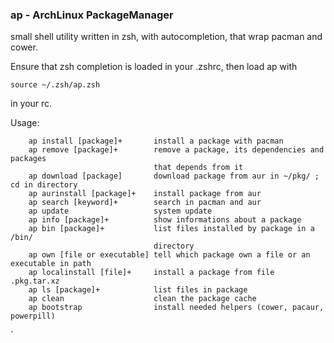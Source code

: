 ### ap - ArchLinux PackageManager ###

small shell utility written in zsh, with autocompletion, that wrap pacman and
cower.

Ensure that zsh completion is loaded in your .zshrc, then load ap with

    source ~/.zsh/ap.zsh

in your rc.

Usage:

```
    ap install [package]+       install a package with pacman
    ap remove [package]+        remove a package, its dependencies and packages
                                that depends from it
    ap download [package]       download package from aur in ~/pkg/ ; cd in directory
    ap aurinstall [package]+    install package from aur
    ap search [keyword]+        search in pacman and aur
    ap update                   system update
    ap info [package]+          show informations about a package
    ap bin [package]+           list files installed by package in a /bin/
                                directory
    ap own [file or executable] tell which package own a file or an executable in path
    ap localinstall [file]+     install a package from file .pkg.tar.xz
    ap ls [package]+            list files in package
    ap clean                    clean the package cache
    ap bootstrap                install needed helpers (cower, pacaur, powerpill)
```
`
